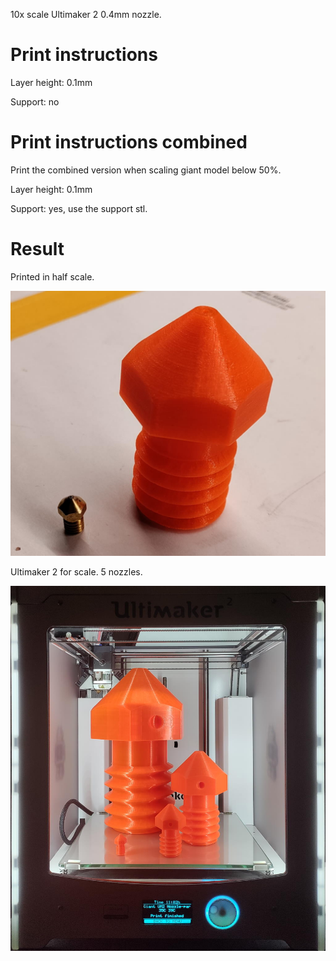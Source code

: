 10x scale Ultimaker 2 0.4mm nozzle.

# Print instructions

Layer height: 0.1mm

Support: no

# Print instructions combined

Print the combined version when scaling giant model below 50%.

Layer height: 0.1mm

Support: yes, use the support stl.

# Result

Printed in half scale.

![](Giant%20UM2%20Nozzle%20half%20scale.jpg)

Ultimaker 2 for scale. 5 nozzles.

![](Giant%20UM2%20Nozzles%20in%20Ultimaker%202%20printer.jpg)
